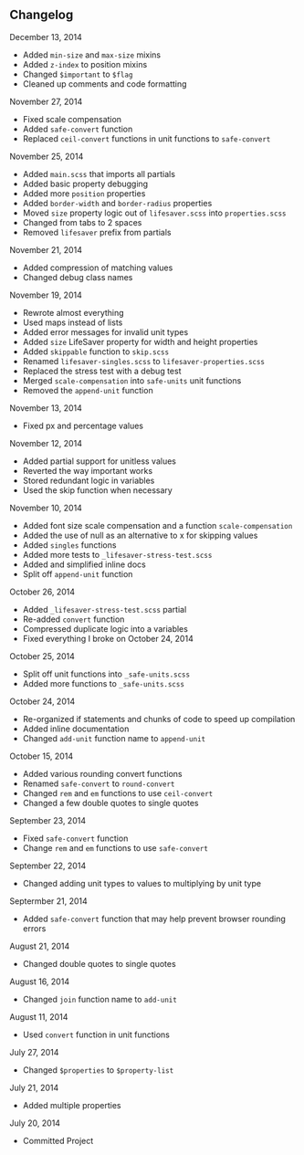 ## Changelog

December 13, 2014
+ Added `min-size` and `max-size` mixins
+ Added `z-index` to position mixins
+ Changed `$important` to `$flag`
+ Cleaned up comments and code formatting

November 27, 2014
+ Fixed scale compensation
+ Added `safe-convert` function
+ Replaced `ceil-convert` functions in unit functions to `safe-convert`

November 25, 2014
+ Added `main.scss` that imports all partials
+ Added basic property debugging
+ Added more `position` properties
+ Added `border-width` and `border-radius` properties
+ Moved `size` property logic out of `lifesaver.scss` into `properties.scss`
+ Changed from tabs to 2 spaces
+ Removed `lifesaver` prefix from partials

November 21, 2014
+ Added compression of matching values
+ Changed debug class names

November 19, 2014
+ Rewrote almost everything
+ Used maps instead of lists
+ Added error messages for invalid unit types
+ Added `size` LifeSaver property for width and height properties
+ Added `skippable` function to `skip.scss`
+ Renamed `lifesaver-singles.scss` to `lifesaver-properties.scss`
+ Replaced the stress test with a debug test
+ Merged `scale-compensation` into `safe-units` unit functions
+ Removed the `append-unit` function

November 13, 2014
+ Fixed px and percentage values

November 12, 2014
+ Added partial support for unitless values
+ Reverted the way important works
+ Stored redundant logic in variables
+ Used the skip function when necessary

November 10, 2014
+ Added font size scale compensation and a function `scale-compensation`
+ Added the use of null as an alternative to x for skipping values
+ Added `singles` functions
+ Added more tests to `_lifesaver-stress-test.scss`
+ Added and simplified inline docs
+ Split off `append-unit` function

October 26, 2014
+ Added `_lifesaver-stress-test.scss` partial
+ Re-added `convert` function
+ Compressed duplicate logic into a variables
+ Fixed everything I broke on October 24, 2014

October 25, 2014
+ Split off unit functions into `_safe-units.scss`
+ Added more functions to `_safe-units.scss`

October 24, 2014
+ Re-organized if statements and chunks of code to speed up compilation
+ Added inline documentation
+ Changed `add-unit` function name to `append-unit`

October 15, 2014
+ Added various rounding convert functions
+ Renamed `safe-convert` to `round-convert`
+ Changed `rem` and `em` functions to use `ceil-convert`
+ Changed a few double quotes to single quotes

September 23, 2014
+ Fixed `safe-convert` function
+ Change `rem` and `em` functions to use `safe-convert`

September 22, 2014
+ Changed adding unit types to values to multiplying by unit type

Septermber 21, 2014
+ Added `safe-convert` function that may help prevent browser rounding errors

August 21, 2014
+ Changed double quotes to single quotes

August 16, 2014
+ Changed `join` function name to `add-unit`

August 11, 2014
+ Used `convert` function in unit functions

July 27, 2014
+ Changed `$properties` to `$property-list`

July 21, 2014
+ Added multiple properties

July 20, 2014
+ Committed Project
